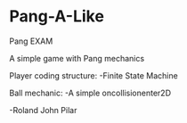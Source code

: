 # Pang-A-Like

Pang EXAM 
 
A simple game with Pang mechanics

Player coding structure:
-Finite State Machine

Ball mechanic:
-A simple oncollisionenter2D

-Roland John Pilar
